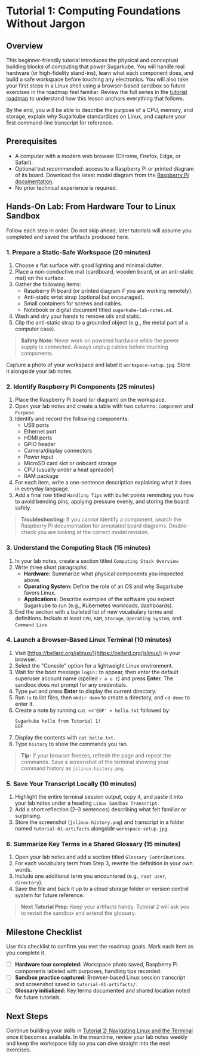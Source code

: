 # Tutorial 1: Computing Foundations Without Jargon

## Overview
This beginner-friendly tutorial introduces the physical and conceptual building blocks of computing that power Sugarkube. You will handle real hardware (or high-fidelity stand-ins), learn what each component does, and build a safe workspace before touching any electronics. You will also take your first steps in a Linux shell using a browser-based sandbox so future exercises in the roadmap feel familiar. Review the full series in the [tutorial roadmap](./index.md) to understand how this lesson anchors everything that follows.

By the end, you will be able to describe the purpose of a CPU, memory, and storage, explain why Sugarkube standardizes on Linux, and capture your first command-line transcript for reference.

## Prerequisites
- A computer with a modern web browser (Chrome, Firefox, Edge, or Safari).
- Optional but recommended: access to a Raspberry Pi or printed diagram of its board. Download the latest model diagram from the [Raspberry Pi documentation](https://www.raspberrypi.com/documentation/computers/raspberry-pi.html).
- No prior technical experience is required.

## Hands-On Lab: From Hardware Tour to Linux Sandbox
Follow each step in order. Do not skip ahead; later tutorials will assume you completed and saved the artifacts produced here.

### 1. Prepare a Static-Safe Workspace (20 minutes)
1. Choose a flat surface with good lighting and minimal clutter.
2. Place a non-conductive mat (cardboard, wooden board, or an anti-static mat) on the surface.
3. Gather the following items:
   - Raspberry Pi board (or printed diagram if you are working remotely).
   - Anti-static wrist strap (optional but encouraged).
   - Small containers for screws and cables.
   - Notebook or digital document titled `sugarkube-lab-notes.md`.
4. Wash and dry your hands to remove oils and static.
5. Clip the anti-static strap to a grounded object (e.g., the metal part of a computer case).

> **Safety Note:** Never work on powered hardware while the power supply is connected. Always unplug cables before touching components.

Capture a photo of your workspace and label it `workspace-setup.jpg`. Store it alongside your lab notes.

### 2. Identify Raspberry Pi Components (25 minutes)
1. Place the Raspberry Pi board (or diagram) on the workspace.
2. Open your lab notes and create a table with two columns: `Component` and `Purpose`.
3. Identify and record the following components:
   - USB ports
   - Ethernet port
   - HDMI ports
   - GPIO header
   - Camera/display connectors
   - Power input
   - MicroSD card slot or onboard storage
   - CPU (usually under a heat spreader)
   - RAM package
4. For each item, write a one-sentence description explaining what it does in everyday language.
5. Add a final row titled `Handling Tips` with bullet points reminding you how to avoid bending pins, applying pressure evenly, and storing the board safely.

> **Troubleshooting:** If you cannot identify a component, search the Raspberry Pi documentation for annotated board diagrams. Double-check you are looking at the correct model revision.

### 3. Understand the Computing Stack (15 minutes)
1. In your lab notes, create a section titled `Computing Stack Overview`.
2. Write three short paragraphs:
   - **Hardware:** Summarize what physical components you inspected above.
   - **Operating System:** Define the role of an OS and why Sugarkube favors Linux.
   - **Applications:** Describe examples of the software you expect Sugarkube to run (e.g., Kubernetes workloads, dashboards).
3. End the section with a bulleted list of new vocabulary terms and definitions. Include at least `CPU`, `RAM`, `Storage`, `Operating System`, and `Command Line`.

### 4. Launch a Browser-Based Linux Terminal (10 minutes)
1. Visit [https://bellard.org/jslinux/](https://bellard.org/jslinux/) in your browser.
2. Select the "Console" option for a lightweight Linux environment.
3. Wait for the boot message `login:` to appear, then enter the default superuser account name
   (spelled `r o o t`) and press **Enter**. The sandbox does not prompt for any credentials.
4. Type `pwd` and press **Enter** to display the current directory.
5. Run `ls` to list files, then `mkdir demo` to create a directory, and `cd demo` to enter it.
6. Create a note by running `cat <<'EOF' > hello.txt` followed by:
   ```
   Sugarkube hello from Tutorial 1!
   EOF
   ```
7. Display the contents with `cat hello.txt`.
8. Type `history` to show the commands you ran.

> **Tip:** If your browser freezes, refresh the page and repeat the commands. Save a screenshot of the terminal showing your command history as `jslinux-history.png`.

### 5. Save Your Transcript Locally (10 minutes)
1. Highlight the entire terminal session output, copy it, and paste it into your lab notes under a heading `Linux Sandbox Transcript`.
2. Add a short reflection (2–3 sentences) describing what felt familiar or surprising.
3. Store the screenshot (`jslinux-history.png`) and transcript in a folder named `tutorial-01-artifacts` alongside `workspace-setup.jpg`.

### 6. Summarize Key Terms in a Shared Glossary (15 minutes)
1. Open your lab notes and add a section titled `Glossary Contributions`.
2. For each vocabulary term from Step 3, rewrite the definition in your own words.
3. Include one additional term you encountered (e.g., `root user`, `directory`).
4. Save the file and back it up to a cloud storage folder or version control system for future reference.

> **Next Tutorial Prep:** Keep your artifacts handy. Tutorial 2 will ask you to revisit the sandbox and extend the glossary.

## Milestone Checklist
Use this checklist to confirm you met the roadmap goals. Mark each item as you complete it.

- [ ] **Hardware tour completed:** Workspace photo saved, Raspberry Pi components labeled with purposes, handling tips recorded.
- [ ] **Sandbox practice captured:** Browser-based Linux session transcript and screenshot saved in `tutorial-01-artifacts/`.
- [ ] **Glossary initialized:** Key terms documented and shared location noted for future tutorials.

## Next Steps
Continue building your skills in [Tutorial 2: Navigating Linux and the Terminal](./tutorial-02-navigating-linux-and-the-terminal.md) once it becomes available. In the meantime, review your lab notes weekly and keep the workspace tidy so you can dive straight into the next exercises.
